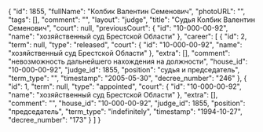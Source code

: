 {
    "id": 1855,
    "fullName": "Колбик Валентин Семенович",
    "photoURL": "",
    "tags": [],
    "comment": "",
    "layout": "judge",
    "title": "Судья Колбик Валентин Семенович",
    "court": null,
    "previousCourt": {
        "id": "10-000-00-92",
        "name": "хозяйственный суд Брестской Области"
    },
    "career": [
        {
            "id": 2,
            "term": null,
            "type": "released",
            "court": {
                "id": "10-000-00-92",
                "name": "хозяйственный суд Брестской Области"
            },
            "extra": [],
            "comment": "невозможность дальнейшего нахождения на должности",
            "house_id": "10-000-00-92",
            "judge_id": 1855,
            "position": "судья и председатель",
            "term_type": "",
            "timestamp": "2005-05-30",
            "decree_number": "246"
        },
        {
            "id": 1,
            "term": null,
            "type": "appointed",
            "court": {
                "id": "10-000-00-92",
                "name": "хозяйственный суд Брестской Области"
            },
            "extra": [],
            "comment": "",
            "house_id": "10-000-00-92",
            "judge_id": 1855,
            "position": "председатель",
            "term_type": "indefinitely",
            "timestamp": "1994-10-27",
            "decree_number": "173"
        }
    ]
}